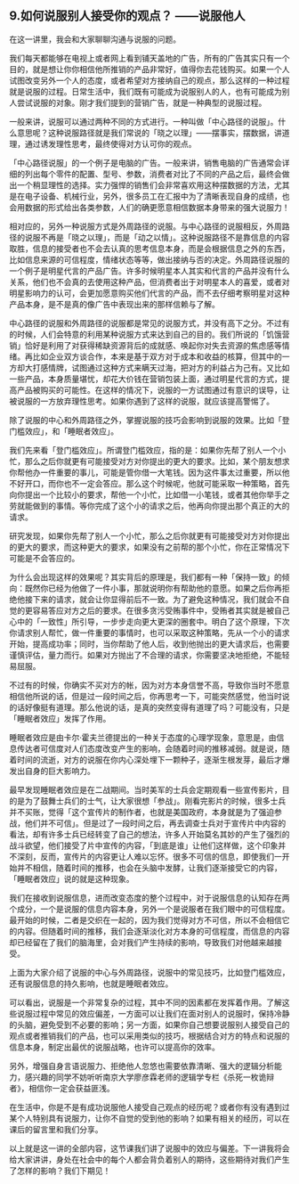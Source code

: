 ## 9.如何说服别人接受你的观点？ ——说服他人
在这一讲里，我会和大家聊聊沟通与说服的问题。


我们每天都能够在电视上或者网上看到铺天盖地的广告，所有的广告其实只有一个目的，就是想让你你相信他所推销的产品非常好，值得你去花钱购买。如果一个人试图改变另外一个人的态度，或者希望对方接纳自己的观点，那么这样的一种过程就是说服的过程。日常生活中，我们既有可能成为说服别人的人，也有可能成为别人尝试说服的对象。刚才我们提到的营销广告，就是一种典型的说服过程。


一般来讲，说服可以通过两种不同的方式进行。一种叫做「中心路径的说服」。什么意思呢？这种说服路径就是我们常说的「晓之以理」——摆事实，摆数据，讲道理，通过诱发理性思考，最终使得对方认可你的观点。


「中心路径说服」的一个例子是电脑的广告。一般来讲，销售电脑的广告通常会详细的列出每个零件的配置、型号、参数，消费者对比了不同的产品之后，最终会做出一个稍显理性的选择。实力强悍的销售们会非常喜欢用这种摆数据的方法，尤其是在电子设备、机械行业，另外，很多员工在汇报中为了清晰表现自身的成绩，也会用数据的形式给出各类参数，人们的确更愿意相信数据本身带来的强大说服力！


相对应的，另外一种说服方式是外周路径的说服。与中心路径的说服相反，外周路径的说服不再是「晓之以理」，而是「动之以情」。这种说服路径不是靠信息的内容取胜，信息的接受者也不会去认真的思考信息本身，而是会根据信息之外的东西，比如信息来源的可信程度，情绪状态等等，做出接纳与否的决定。外周路径说服的一个例子是明星代言的产品广告。许多时候明星本人其实和代言的产品并没有什么关系，他们也不会真的去使用这种产品，但消费者出于对明星本人的喜爱，或者对明星影响力的认可，会更加愿意购买他们代言的产品，而不去仔细考察明星对这种产品本身，是不是真的像广告中表现出来的那样信赖与了解。


中心路径的说服和外周路径的说服都是常见的说服方式，并没有高下之分。不过有的时候，人们会特意的利用某种说服方式来达到自己的目的。我们所说的「饥饿营销」恰好是利用了对获得稀缺资源背后的成就感、唤起你对失去资源的焦虑感等情绪。再比如企业双方谈合作，本来是基于双方对于成本和收益的核算，但其中的一方却大打感情牌，试图通过这种方式来瞒天过海，把对方的利益占为己有。又比如一些产品，本身质量堪忧，却花大价钱在营销包装上面，通过明星代言的方式，提高产品被购买的可能性。在这样的情况下，说服的一方试图通过有意识的误导，让被说服的一方放弃理性思考。如果你遇到了这样的说服，就应该提高警惕了。


除了说服的中心和外周路径之外，掌握说服的技巧会影响到说服的效果。比如「登门槛效应」，和「睡眠者效应」。


我们先来看「登门槛效应」。所谓登门槛效应，指的是：如果你先帮了别人一个小忙，那么之后你就更有可能接受对方对你提出的更大的要求。比如，某个朋友想求你帮他办一件重要的事儿，可能是管你借一大笔钱。因为这件事太过重要，所以他不好开口，而你也不一定会答应。那么这个时候呢，他就可能采取一种策略，首先向你提出一个比较小的要求，帮他一个小忙，比如借一小笔钱，或者其他你举手之劳就能做到的事情。等你完成了这个小的请求之后，他再向你提出那个真正的大的请求。


研究发现，如果你先帮了别人一个小忙，那么之后你就更有可能接受对方对你提出的更大的要求，而这种更大的要求，如果没有之前帮的那个小忙，你在正常情况下可能是不会答应的。


为什么会出现这样的效果呢？其实背后的原理是，我们都有一种「保持一致」的倾向：既然你已经为他做了一件小事，那就说明你有帮助他的意愿。如果之后你再拒绝他接下来的请求，就会让你显得前后不一致。为了避免这种情况，我们就会不自觉的更容易答应对方之后的要求。在很多贪污受贿事件中，受贿者其实就是被自己心中的「一致性」所引导，一步步走向更大更深的圈套中。明白了这个原理，下次你请求别人帮忙，做一件重要的事情时，也可以采取这种策略，先从一个小的请求开始，提高成功率；同时，当你帮助了他人后，收到他抛出的更大请求后，也需要谨慎评估，量力而行。如果对方抛出了不合理的请求，你需要坚决地拒绝，不能轻易屈服。


不过有的时候，你确实不买对方的帐，因为对方本身信誉不高，导致你当时不愿意相信他所说的话，但是过一段时间之后，你再思考一下，可能突然感觉，他当时说的话好像挺有道理。那么他说的话，是真的突然变得有道理了吗？可能没有，只是「睡眠者效应」发挥了作用。


睡眠者效应是由卡尔·霍夫兰德提出的一种关于态度的心理学现象，意思是，由信息传达者可信度对人们态度改变产生的影响，会随着时间的推移减弱。就是说，随着时间的流逝，对方的说服在你内心深处埋下一颗种子，逐渐生根发芽，最后才爆发出自身的巨大影响力。


最早发现睡眠者效应是在二战期间。当时美军的士兵会定期观看一些宣传影片，目的是为了鼓舞士兵们的士气，让大家很想「参战」。刚看完影片的时候，很多士兵并不买账，觉得「这个宣传片的制作者，也就是美国政府，本身就是为了强迫参战，他们并不可信」。但是过了一段时间之后，再去调查士兵对于宣传片中内容的看法，却有许多士兵已经转变了自己的想法，许多人开始莫名其妙的产生了强烈的战斗欲望，他们接受了片中宣传的内容，「到底是谁」让他们这样做，这个印象并不深刻，反而，宣传片的内容更让人难以忘怀。很多不可信的信息，即使我们一开始并不相信，随着时间的推移，也会在头脑中发酵，让我们逐渐接受它的内容，「睡眠者效应」说的就是这种现象。


我们在接收到说服信息，进而改变态度的整个过程中，对于说服信息的认知存在两个成分，一个是说服的信息内容本身，另外一个是说服者在我们眼中的可信程度。最开始的时候，二者是交织在一起的，因为我们觉得对方不可信，所以不会相信它的内容。但随着时间的推移，我们会逐渐淡化对方本身的可信程度，而信息的内容却已经留在了我们的脑海里，会对我们产生持续的影响，导致我们对他越来越接受。


上面为大家介绍了说服的中心与外周路径，说服中的常见技巧，比如登门槛效应，还有说服信息的持久影响，也就是睡眠者效应。


可以看出，说服是一个非常复杂的过程，其中不同的因素都在发挥着作用。了解这些说服过程中常见的效应偏差，一方面可以让我们在面对别人的说服时，保持冷静的头脑，避免受到不必要的影响；另一方面，如果你自己想要说服别人接受自己的观点或者推销我们的产品，也可以采用类似的技巧，根据结合对方的特点和说服的信息本身，制定出最优的说服战略，也许可以提高你的效率。


另外，增强自身言语说服力、拒绝他人忽悠也需要依靠清晰、强大的逻辑分析能力，感兴趣的同学不妨听听南京大学廖彦霖老师的逻辑学专栏《杀死一枚诡辩者》，相信你一定会获益匪浅。


在生活中，你是不是有成功说服他人接受自己观点的经历呢？或者你有没有遇到过某个人特别具有说服力，让你不自觉的受到他的影响？如果有相关的经历，可以在课后的留言里和我们分享。


以上就是这一讲的全部内容，这节课我们讲了说服中的效应与偏差。下一讲我将会给大家讲讲，身处在社会中的每个人都会背负着别人的期待，这些期待对我们产生了怎样的影响？我们下期见！

